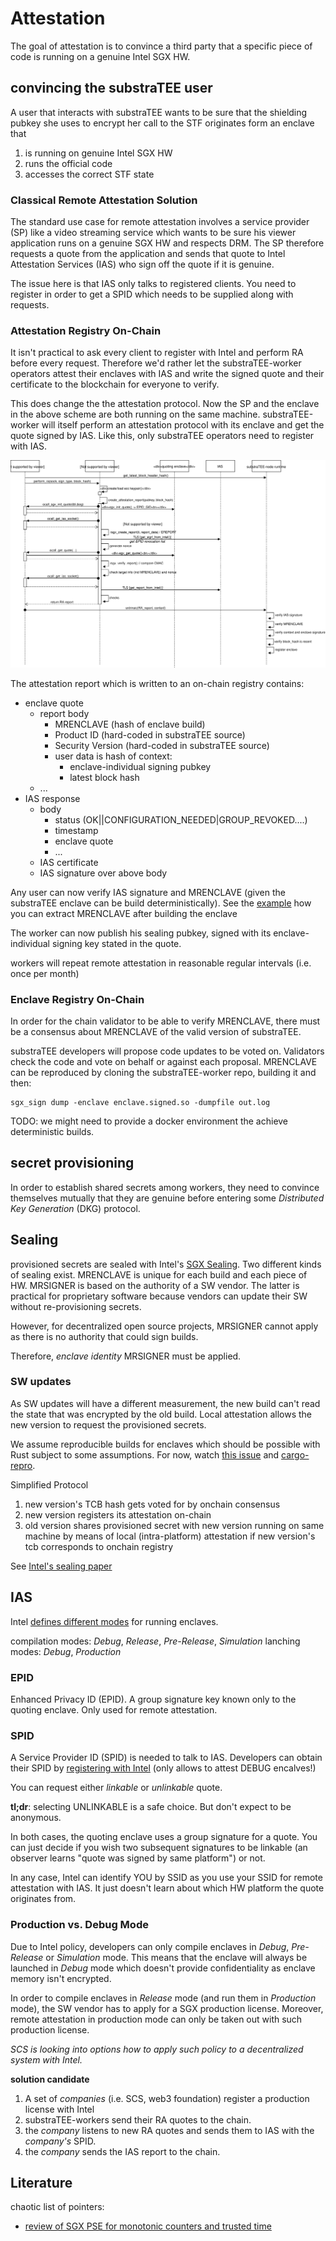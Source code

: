# Attestation

The goal of attestation is to convince a third party that a specific piece of code is running on a genuine Intel SGX HW.


## convincing the substraTEE user

A user that interacts with substraTEE wants to be sure that the shielding pubkey she uses to encrypt her call to the STF originates form an enclave that

   1. is running on genuine Intel SGX HW
   1. runs the official code
   1. accesses the correct STF state

### Classical Remote Attestation Solution

The standard use case for remote attestation involves a service provider (SP) like a video streaming service which wants to be sure his viewer application runs on a genuine SGX HW and respects DRM.
The SP therefore requests a quote from the application and sends that quote to Intel Attestation Services (IAS) who sign off the quote if it is genuine.

The issue here is that IAS only talks to registered clients. You need to register in order to get a SPID which needs to be supplied along with requests.

### Attestation Registry On-Chain

It isn't practical to ask every client to register with Intel and perform RA before every request. Therefore we'd rather let the substraTEE-worker operators attest their enclaves with IAS and write the signed quote and their certificate to the blockchain for everyone to verify.

This does change the the attestation protocol. Now the SP and the enclave in the above scheme are both running on the same machine. substraTEE-worker will itself perform an attestation protocol with its enclave and get the quote signed by IAS. Like this, only substraTEE operators need to register with IAS.

![Sequence Diagram](./attestation_registry_sequence.svg)

The attestation report which is written to an on-chain registry contains:
* enclave quote
   * report body
      * MRENCLAVE (hash of enclave build)
      * Product ID (hard-coded in substraTEE source)
      * Security Version (hard-coded in substraTEE source)
      * user data is hash of context:
         * enclave-individual signing pubkey
         * latest block hash
   * ...
* IAS response
   * body
      * status (OK||CONFIGURATION_NEEDED|GROUP_REVOKED....)
      * timestamp
      * enclave quote
      * ...
   * IAS certificate 
   * IAS signature over above body

Any user can now verify IAS signature and MRENCLAVE (given the substraTEE enclave can be build deterministically). See the [example](https://github.com/rodolfoams/sgx-retrieve-identity/blob/5be913b96b2a6e5a0e1158ad169b977507291faa/Makefile#L253) how you can extract MRENCLAVE after building the enclave

The worker can now publish his sealing pubkey, signed with its enclave-individual signing key stated in the quote.

workers will repeat remote attestation in reasonable regular intervals (i.e. once per month)

### Enclave Registry On-Chain
In order for the chain validator to be able to verify MRENCLAVE, there must be a consensus about MRENCLAVE of the valid version of substraTEE.

substraTEE developers will propose code updates to be voted on. Validators check the code and 
vote on behalf or against each proposal. MRENCLAVE can be reproduced by cloning the substraTEE-worker repo, building it and then:
```
sgx_sign dump -enclave enclave.signed.so -dumpfile out.log
```

TODO: we might need to provide a docker environment the achieve deterministic builds.

## secret provisioning

In order to establish shared secrets among workers, they need to convince themselves mutually that they are genuine before entering some *Distributed Key Generation* (DKG) protocol.


## Sealing

provisioned secrets are sealed with Intel's [SGX Sealing](https://software.intel.com/en-us/blogs/2016/05/04/introduction-to-intel-sgx-sealing). Two different kinds of sealing exist. MRENCLAVE is unique for each build and each piece of HW. MRSIGNER is based on the authority of a SW vendor. The latter is practical for proprietary software because vendors can update their SW without re-provisioning secrets.

However, for decentralized open source projects, MRSIGNER cannot apply as there is no authority that could sign builds.

Therefore, *enclave identity* MRSIGNER must be applied.

### SW updates
As SW updates will have a different measurement, the new build can't read the state that was encrypted by the old build. Local attestation allows the new version to request the provisioned secrets. 

We assume reproducible builds for enclaves which should be possible with Rust subject to  some assumptions. For now, watch [this issue](https://github.com/rust-lang/rust/issues/34902) and [cargo-repro](https://github.com/rust-secure-code/cargo-repro).

Simplified Protocol
1. new version's TCB hash gets voted for by onchain consensus
1. new version registers its attestation on-chain
1. old version shares provisioned secret with new version running on same machine by means of local (intra-platform) attestation if new version's tcb corresponds to onchain registry

See [Intel's sealing paper](https://software.intel.com/en-us/articles/innovative-technology-for-cpu-based-attestation-and-sealing)

## IAS

Intel [defines different modes](https://software.intel.com/en-us/blogs/2016/01/07/intel-sgx-debug-production-prelease-whats-the-difference) for running enclaves.

compilation modes: *Debug*, *Release*, *Pre-Release*, *Simulation*
lanching modes: *Debug*, *Production*

### EPID 
Enhanced Privacy ID (EPID). A group signature key known only to the quoting enclave. Only used for remote attestation.

### SPID
A Service Provider ID (SPID) is needed to talk to IAS. Developers can obtain their SPID by [registering with Intel](https://software.intel.com/en-us/form/sgx-onboarding) (only allows to attest DEBUG encalves!)

You can request either *linkable* or *unlinkable* quote. 

**tl;dr**: selecting UNLINKABLE is a safe choice. But don't expect to be anonymous.

In both cases, the quoting enclave uses a group signature for a quote. You can just decide if you wish two subsequent signatures to be linkable (an observer learns "quote was signed by same platform") or not.

In any case, Intel can identify YOU by SSID as you use your SSID for remote attestation with IAS. It just doesn't learn about which HW platform the quote originates from.

### Production vs. Debug Mode

Due to Intel policy, developers can only compile enclaves in *Debug*, *Pre-Release* or *Simulation* mode. This means that the enclave will always be launched in *Debug* mode which doesn't provide confidentiality as enclave memory isn't encrypted.

In order to compile enclaves in *Release* mode (and run them in *Production* mode), the SW vendor has to apply for a SGX production license. 
Moreover, remote attestation in production mode can only be taken out with such production license.

*SCS is looking into options how to apply such policy to a decentralized system with Intel.*

**solution candidate**
1. A set of *companies* (i.e. SCS, web3 foundation) register a production license with Intel
1. substraTEE-workers send their RA quotes to the chain.
1. the *company* listens to new RA quotes and sends them to IAS with the *company's* SPID.
1. the *company* sends the IAS report to the chain.

## Literature
chaotic list of pointers:

* [review of SGX PSE for monotonic counters and trusted time](https://davejingtian.org/2017/11/10/some-notes-on-the-monotonic-counter-in-intel-sgx-and-me/)
